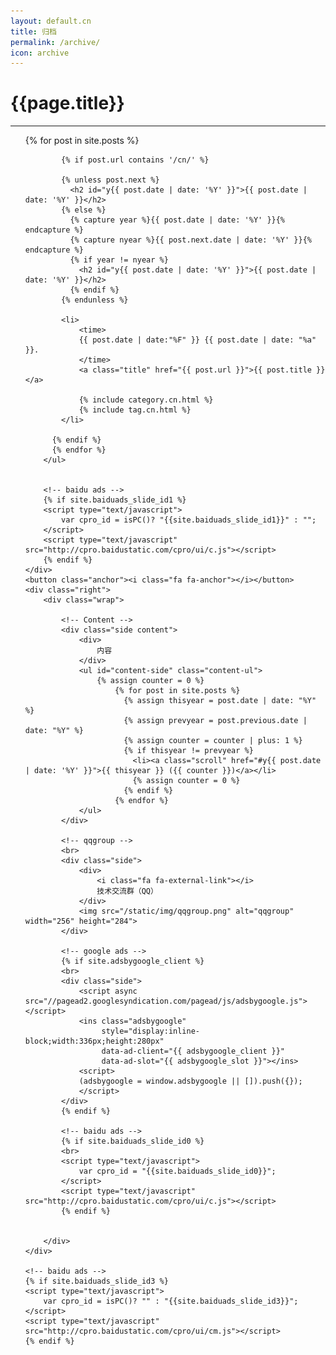 ```yaml
---
layout: default.cn
title: 归档
permalink: /archive/
icon: archive
---
```


<!-- <h1>Archive of posts with {{ page.type }} '{{ page.title }}'</h1> -->


<div class="page clearfix">
    <div class="left">
        <h1>{{page.title}}</h1>
        <hr>
        <ul>
          {% for post in site.posts %}

            {% if post.url contains '/cn/' %}

            {% unless post.next %}
              <h2 id="y{{ post.date | date: '%Y' }}">{{ post.date | date: '%Y' }}</h2>
            {% else %}
              {% capture year %}{{ post.date | date: '%Y' }}{% endcapture %}
              {% capture nyear %}{{ post.next.date | date: '%Y' }}{% endcapture %}
              {% if year != nyear %}
                <h2 id="y{{ post.date | date: '%Y' }}">{{ post.date | date: '%Y' }}</h2>
              {% endif %}
            {% endunless %}

            <li>
                <time>
                {{ post.date | date:"%F" }} {{ post.date | date: "%a" }}.
                </time>
                <a class="title" href="{{ post.url }}">{{ post.title }}</a>

                {% include category.cn.html %}
                {% include tag.cn.html %}
            </li>

          {% endif %}
          {% endfor %}
        </ul>


        <!-- baidu ads -->
        {% if site.baiduads_slide_id1 %}
        <script type="text/javascript">
            var cpro_id = isPC()? "{{site.baiduads_slide_id1}}" : "";
        </script>
        <script type="text/javascript" src="http://cpro.baidustatic.com/cpro/ui/c.js"></script>
        {% endif %}
    </div>
    <button class="anchor"><i class="fa fa-anchor"></i></button>
    <div class="right">
        <div class="wrap">

            <!-- Content -->
            <div class="side content">
                <div>
                    内容
                </div>
                <ul id="content-side" class="content-ul">
                    {% assign counter = 0 %}
                        {% for post in site.posts %}
                          {% assign thisyear = post.date | date: "%Y" %}
                          {% assign prevyear = post.previous.date | date: "%Y" %}
                          {% assign counter = counter | plus: 1 %}
                          {% if thisyear != prevyear %}
                            <li><a class="scroll" href="#y{{ post.date | date: '%Y' }}">{{ thisyear }} ({{ counter }})</a></li>
                            {% assign counter = 0 %}
                          {% endif %}
                        {% endfor %}
                </ul>
            </div>
            
            <!-- qqgroup -->
            <br>
            <div class="side">
                <div>
                    <i class="fa fa-external-link"></i>
                    技术交流群（QQ）
                </div>
                <img src="/static/img/qqgroup.png" alt="qqgroup" width="256" height="284">
            </div> 

            <!-- google ads -->
            {% if site.adsbygoogle_client %}
            <br>
            <div class="side">
                <script async src="//pagead2.googlesyndication.com/pagead/js/adsbygoogle.js"></script>
                <ins class="adsbygoogle"
                     style="display:inline-block;width:336px;height:280px"
                     data-ad-client="{{ adsbygoogle_client }}"
                     data-ad-slot="{{ adsbygoogle_slot }}"></ins>
                <script>
                (adsbygoogle = window.adsbygoogle || []).push({});
                </script>
            </div> 
            {% endif %}

            <!-- baidu ads -->
            {% if site.baiduads_slide_id0 %}
            <br>
            <script type="text/javascript">
                var cpro_id = "{{site.baiduads_slide_id0}}";
            </script>
            <script type="text/javascript" src="http://cpro.baidustatic.com/cpro/ui/c.js"></script>
            {% endif %}


        </div>
    </div>

    <!-- baidu ads -->
    {% if site.baiduads_slide_id3 %}
    <script type="text/javascript">
        var cpro_id = isPC()? "" : "{{site.baiduads_slide_id3}}";
    </script>
    <script type="text/javascript" src="http://cpro.baidustatic.com/cpro/ui/cm.js"></script>
    {% endif %}
</div>
<script src="{{ "/js/pageContent.js " | prepend: site.baseurl }}" charset="utf-8"></script>

